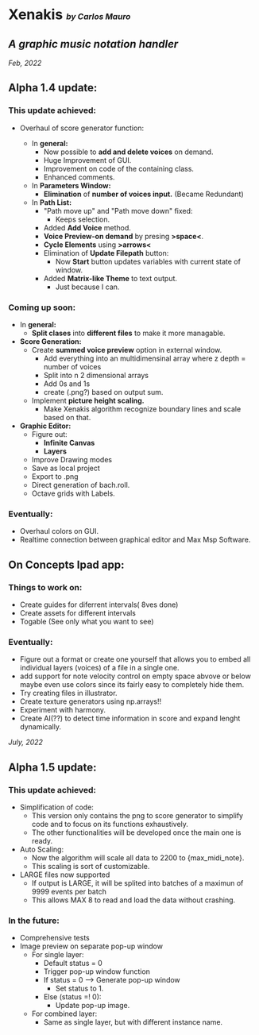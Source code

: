 # Xenakis <font size="3" >_by Carlos Mauro_ </font>

## _A graphic music notation handler_

_Feb, 2022_

## Alpha 1.4 update:

### This update achieved:

- Overhaul of score generator function:

  - In **general:**
    - Now possible to **add and delete voices** on demand.
    - Huge Improvement of GUI.
    - Improvement on code of the containing class.
    - Enhanced comments.
  - In **Parameters Window:**
    - **Elimination** of **number of voices input.** (Became Redundant)
  - In **Path List:**
    - "Path move up" and "Path move down" fixed:
      - Keeps selection.
    - Added **Add Voice** method.
    - **Voice Preview-on demand** by presing **>space<**.
    - **Cycle Elements** using **>arrows<**
    - Elimination of **Update Filepath** button:
      - Now **Start** button updates variables with current state of window.
    - Added **Matrix-like Theme** to text output.
      - Just because I can.

### Coming up soon:

- In **general:**
  - **Split clases** into **different files** to make it more managable.
- **Score Generation:**
  - Create **summed voice preview** option in external window.
    - Add everything into an multidimensinal array where z depth = number of voices
    - Split into n 2 dimensional arrays
    - Add 0s and 1s
    - create (.png?) based on output sum.
  - Implement **picture height scaling.**
    - Make Xenakis algorithm recognize boundary lines and scale based on that.
- **Graphic Editor:**
  - Figure out:
    - **Infinite Canvas**
    - **Layers**
  - Improve Drawing modes
  - Save as local project
  - Export to .png
  - Direct generation of bach.roll.
  - Octave grids with Labels.

### Eventually:

- Overhaul colors on GUI.
- Realtime connection between graphical editor and Max Msp Software.

## On Concepts Ipad app:

### Things to work on:

- Create guides for diferrent intervals( 8ves done)
- Create assets for different intervals
- Togable (See only what you want to see)

### Eventually:

- Figure out a format or create one yourself that allows you to embed all individual layers (voices) of a file in a single one.
- add support for note velocity control on empty space abvove or below maybe even use colors since its fairly easy to completely hide them.
- Try creating files in illustrator.
- Create texture generators using np.arrays!!
- Experiment with harmony.
- Create AI(??) to detect time information in score and expand lenght dynamically.

_July, 2022_

## Alpha 1.5 update:

### This update achieved:

- Simplification of code:
  - This version only contains the png to score generator to simplify code and to focus on its functions exhaustively.
  - The other functionalities will be developed once the main one is ready.
- Auto Scaling:
  - Now the algorithm will scale all data to 2200 to {max_midi_note}.
  - This scaling is sort of customizable.
- LARGE files now supported
  - If output is LARGE, it will be splited into batches of a maximun of 9999 events per batch
  - This allows MAX 8 to read and load the data without crashing.

### In the future:

- Comprehensive tests
- Image preview on separate pop-up window
  - For single layer:
    - Default status = 0
    - Trigger pop-up window function
    - If status = 0 --> Generate pop-up window
      - Set status to 1.
    - Else (status =! 0):
      - Update pop-up image.
  - For combined layer:
    - Same as single layer, but with different instance name.
